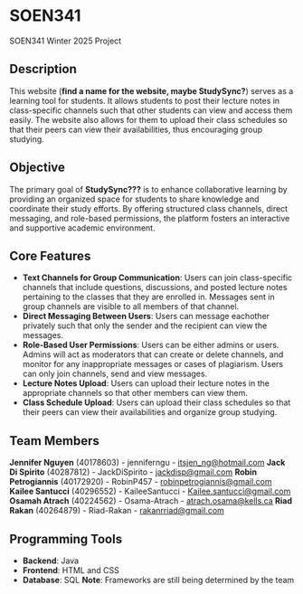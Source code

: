 # SOEN341

SOEN341 Winter 2025 Project 






## Description
This website (**find a name for the website, maybe StudySync?**) serves as a learning tool for students. It allows students to post their lecture notes in class-specific channels such that other students can view and access them easily. The website also allows for them to upload their class schedules so that their peers can view their availabilities, thus encouraging group studying. 

## Objective
The primary goal of **StudySync???** is to enhance collaborative learning by providing an organized space for students to share knowledge and coordinate their study efforts. By offering structured class channels, direct messaging, and role-based permissions, the platform fosters an interactive and supportive academic environment.


## Core Features
- **Text Channels for Group Communication**: Users can join class-specific channels that include questions, discussions, and posted lecture notes pertaining to the classes that they are enrolled in. Messages sent in group channels are visible to all members of that channel.
- **Direct Messaging Between Users**: Users can message eachother privately such that only the sender and the recipient can view the messages.
- **Role-Based User Permissions**: Users can be either admins or users. Admins will act as moderators that can create or delete channels, and monitor for any inappropriate messages or cases of plagiarism. Users can only join channels, send and view messages.
- **Lecture Notes Upload**: Users can upload their lecture notes in the appropriate channels so that other members can view them.
- **Class Schedule Upload**: Users can upload their class schedules so that their peers can view their availabilities and organize group studying.

## Team Members
**Jennifer Nguyen** (40178603) - jenniferngu - itsjen_ng@hotmail.com
**Jack Di Spirito** (40287812) - JackDiSpirito - jackdisp@gmail.com
**Robin Petrogiannis** (40172920) - RobinP457 - robinpetrogiannis@gmail.com
**Kailee Santucci** (40296552) - KaileeSantucci - Kailee.santucci@gmail.com
**Osamah Atrach** (40224562) -  Osama-Atrach - atrach.osama@kells.ca
**Riad Rakan** (40264879)  -    Riad-Rakan - rakanrriad@gmail.com


## Programming Tools
- **Backend**: Java
- **Frontend**: HTML and CSS
- **Database**: SQL
**Note**: Frameworks are still being determined by the team
